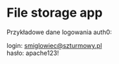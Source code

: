 # File storage app
Przykładowe dane logowania auth0:

login: smiglowiec@szturmowy.pl<br>
hasło: apache123!
